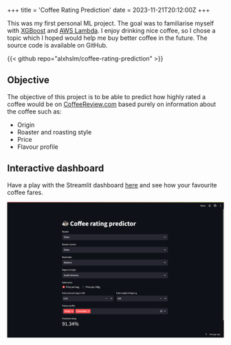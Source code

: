 +++
title = 'Coffee Rating Prediction'
date = 2023-11-21T20:12:00Z
+++

This was my first personal ML project. The goal was to familiarise myself with [XGBoost](https://xgboost.readthedocs.io/en/stable/) and [AWS Lambda](https://aws.amazon.com/lambda/). I enjoy drinking nice coffee, so I chose a topic which I hoped would help me buy better coffee in the future. The source code is available on GitHub.

{{< github repo="alxhslm/coffee-rating-prediction" >}}

## Objective
The objective of this project is to be able to predict how highly rated a coffee would be on [CoffeeReview.com](http://CoffeeReview.com) based purely on information about the coffee such as:
- Origin
- Roaster and roasting style
- Price
- Flavour profile

## Interactive dashboard
Have a play with the Streamlit dashboard [here](https://coffee-rating-prediction.streamlit.app/) and see how your favourite coffee fares.

![Streamlit app](images/streamlit_app.png)
